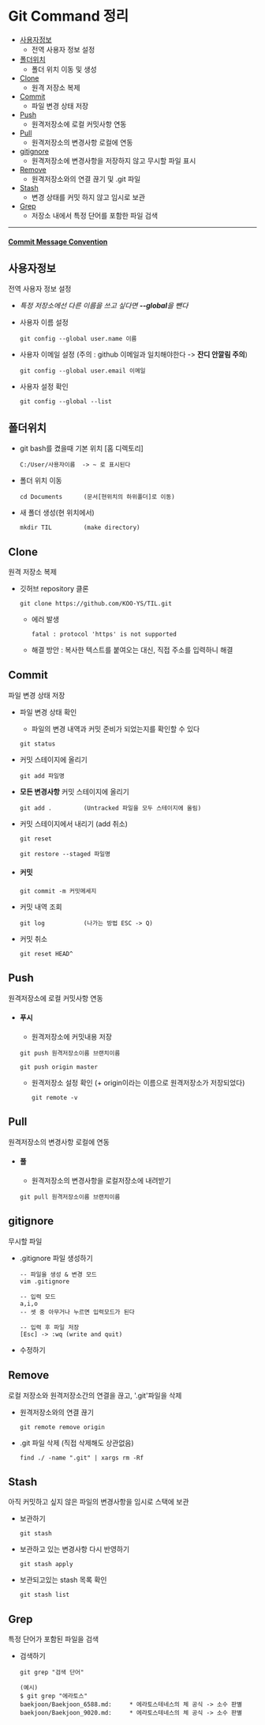 # Git Command 정리

- [사용자정보](#사용자정보)
  - 전역 사용자 정보 설정
- [폴더위치](#폴더위치)
  - 폴더 위치 이동 및 생성
- [Clone](#Clone)
  - 원격 저장소 복제
- [Commit](#Commit)
  - 파일 변경 상태 저장
- [Push](#Push)
  - 원격저장소에 로컬 커밋사항 연동
- [Pull](#Pull)
  - 원격저장소의 변경사항 로컬에 연동
- [gitignore](#gitignore)
  - 원격저장소에 변경사항을 저장하지 않고 무시할 파일 표시
- [Remove](#Remove)
  - 원격저장소와의 연결 끊기 및 .git 파일
- [Stash](#Stash) 
  - 변경 상태를 커밋 하지 않고 임시로 보관
- [Grep](#Grep)
  - 저장소 내에서 특정 단어를 포함한 파일 검색
---



#### [Commit Message Convention](https://doublesprogramming.tistory.com/256)



## 사용자정보

전역 사용자 정보 설정

- *특정 저장소에선 다른 이름을 쓰고 싶다면 **--global**을 뺀다*

- 사용자 이름 설정

  ```
  git config --global user.name 이름
  ```

- 사용자 이메일 설정 (주의 : github 이메일과 일치해야한다 -> **잔디 안깔림 주의**)

  ```
  git config --global user.email 이메일
  ```

- 사용자 설정 확인

  ``` 
  git config --global --list
  ```





## 폴더위치

- git bash를 켰을때 기본 위치 [홈 디렉토리]

  ```
  C:/User/사용자이름  -> ~ 로 표시된다
  ```

- 폴더 위치 이동

  ```
  cd Documents		(문서[현위치의 하위폴더]로 이동)
  ```

- 새 폴더 생성(현 위치에서)

  ```
  mkdir TIL			(make directory)
  ```





## Clone

원격 저장소 복제

- 깃허브 repository 클론

  ```
  git clone https://github.com/KOO-YS/TIL.git
  ```

  - 에러 발생

    ```
    fatal : protocol 'https' is not supported
    ```

  - 해결 방안 :  복사한 텍스트를 붙여오는 대신, 직접 주소를 입력하니 해결





##  Commit

파일 변경 상태 저장

- 파일 변경 상태 확인

  - 파일의 변경 내역과 커밋 준비가 되었는지를 확인할 수 있다

  ```
  git status
  ```

- 커밋 스테이지에 올리기

  ```
  git add 파일명
  ```

- **모든 변경사항** 커밋 스테이지에 올리기

  ```
  git add . 		(Untracked 파일을 모두 스테이지에 올림)
  ```

- 커밋 스테이지에서 내리기 (add 취소)

  ```
  git reset
  
  git restore --staged 파일명
  ```

- #### **커밋**

  ```
  git commit -m 커밋메세지
  ```

- 커밋 내역 조회

  ```
  git log			(나가는 방법 ESC -> Q)
  ```

- 커밋 취소

  ```
  git reset HEAD^
  ```



## Push

원격저장소에 로컬 커밋사항 연동

- #### 푸시

  - 원격저장소에 커밋내용 저장
  
  ```
  git push 원격저장소이름 브랜치이름
  ```
  ```
  git push origin master
  ```

  - 원격저장소 설정 확인  (+ origin이라는 이름으로 원격저장소가 저장되었다)
  
    ```
    git remote -v
    ```





## Pull

원격저장소의 변경사항 로컬에 연동

- #### 풀

  - 원격저장소의 변경사항을 로컬저장소에 내려받기
  
  ```
  git pull 원격저장소이름 브랜치이름
  ```





## gitignore

무시할 파일 

- .gitignore 파일 생성하기

  ```
  -- 파일을 생성 & 변경 모드 
  vim .gitignore
  ```

  ```
  -- 입력 모드
  a,i,o
  -- 셋 중 아무거나 누르면 입력모드가 된다
  
  -- 입력 후 파일 저장
  [Esc] -> :wq (write and quit)
  ```

- 수정하기



## Remove

로컬 저장소와 원격저장소간의 연결을 끊고, '.git'파일을 삭제

- 원격저장소와의 연결 끊기
  ```
  git remote remove origin
  ```
  
- .git 파일 삭제 (직접 삭제해도 상관없음)
  ```
  find ./ -name ".git" | xargs rm -Rf
  ```



## Stash

아직 커밋하고 싶지 않은 파일의 변경사항을 임시로 스택에 보관

- 보관하기

  ```
  git stash
  ```

- 보관하고 있는 변경사항 다시 반영하기

  ```
  git stash apply
  ```

- 보관되고있는  stash 목록 확인

  ```
  git stash list
  ```



## Grep

특정 단어가 포함된 파일을 검색

- 검색하기

  ```
  git grep "검색 단어"
  
  (예시)
  $ git grep "에라토스"
  baekjoon/Baekjoon_6588.md:     * 에라토스테네스의 체 공식 -> 소수 판별
  baekjoon/Baekjoon_9020.md:     * 에라토스테네스의 체 공식 -> 소수 판별
  ```